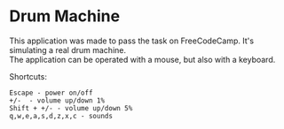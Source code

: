 # Drum Machine

This application was made to pass the task on FreeCodeCamp. 
It's simulating a real drum machine.  
The application can be operated with a mouse, but also with a keyboard.

Shortcuts:
```
Escape - power on/off
+/-  - volume up/down 1%
Shift + +/- - volume up/down 5% 
q,w,e,a,s,d,z,x,c - sounds
```


